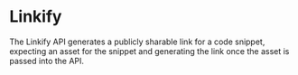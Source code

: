 # Linkify

The Linkify API generates a publicly sharable link for a code snippet, expecting an asset for the snippet and generating the link once the asset is passed into the API.
